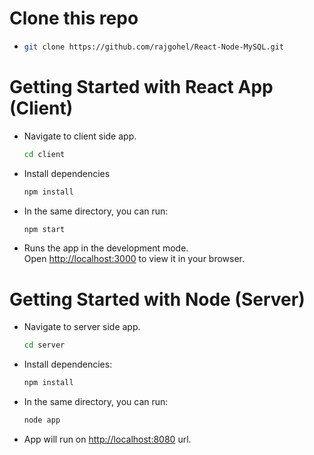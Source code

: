 # Clone this repo

- ```bash
  git clone https://github.com/rajgohel/React-Node-MySQL.git
  ```

# Getting Started with React App (Client)

- Navigate to client side app.

  ```bash
  cd client
  ```

- Install dependencies
  ```bash
  npm install
  ```
- In the same directory, you can run:

  ```bash
  npm start
  ```

- Runs the app in the development mode.\
  Open [http://localhost:3000](http://localhost:3000) to view it in your browser.

# Getting Started with Node (Server)

- Navigate to server side app.
  ```bash
  cd server
  ```
- Install dependencies:
  ```bash
  npm install
  ```
- In the same directory, you can run:

  ```bash
  node app
  ```

- App will run on [http://localhost:8080](http://localhost:8080) url.
